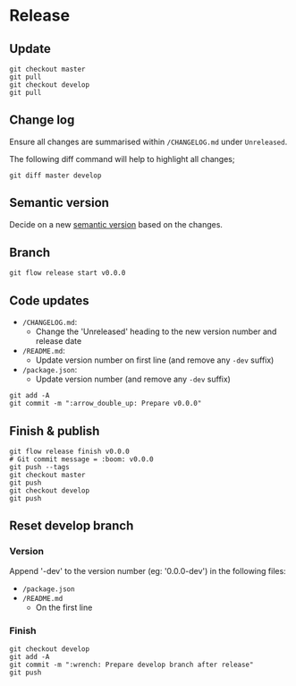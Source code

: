 # Release

## Update

```
git checkout master
git pull
git checkout develop
git pull
```

## Change log

Ensure all changes are summarised within `/CHANGELOG.md` under `Unreleased`.

The following diff command will help to highlight all changes;

    git diff master develop

## Semantic version

Decide on a new [semantic version](http://semver.org/) based on the changes.

## Branch

```
git flow release start v0.0.0
```

## Code updates

- `/CHANGELOG.md`:
	- Change the 'Unreleased' heading to the new version number and release date
- `/README.md`:
	- Update version number on first line (and remove any `-dev` suffix)
- `/package.json`:
	- Update version number (and remove any `-dev` suffix)

```
git add -A
git commit -m ":arrow_double_up: Prepare v0.0.0"
```

## Finish & publish

```
git flow release finish v0.0.0
# Git commit message = :boom: v0.0.0
git push --tags
git checkout master
git push
git checkout develop
git push
```

## Reset develop branch

### Version

Append '-dev' to the version number (eg: '0.0.0-dev') in the following files:

- `/package.json`
- `/README.md`
	- On the first line

### Finish

```
git checkout develop
git add -A
git commit -m ":wrench: Prepare develop branch after release"
git push
```
